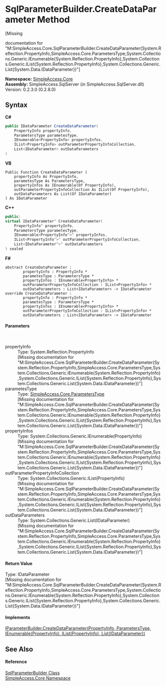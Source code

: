 # SqlParameterBuilder.CreateDataParameter Method 
 

\[Missing <summary> documentation for "M:SimpleAccess.Core.SqlParameterBuilder.CreateDataParameter(System.Reflection.PropertyInfo,SimpleAccess.Core.ParametersType,System.Collections.Generic.IEnumerable{System.Reflection.PropertyInfo},System.Collections.Generic.IList{System.Reflection.PropertyInfo},System.Collections.Generic.List{System.Data.IDataParameter})"\]

**Namespace:**&nbsp;<a href="N_SimpleAccess_Core">SimpleAccess.Core</a><br />**Assembly:**&nbsp;SimpleAccess.SqlServer (in SimpleAccess.SqlServer.dll) Version: 0.2.3.0 (0.2.8.0)

## Syntax

**C#**<br />
``` C#
public IDataParameter CreateDataParameter(
	PropertyInfo propertyInfo,
	ParametersType parametesType,
	IEnumerable<PropertyInfo> propertyInfos,
	IList<PropertyInfo> outParameterPropertyInfoCollection,
	List<IDataParameter> outDataParameters
)
```

**VB**<br />
``` VB
Public Function CreateDataParameter ( 
	propertyInfo As PropertyInfo,
	parametesType As ParametersType,
	propertyInfos As IEnumerable(Of PropertyInfo),
	outParameterPropertyInfoCollection As IList(Of PropertyInfo),
	outDataParameters As List(Of IDataParameter)
) As IDataParameter
```

**C++**<br />
``` C++
public:
virtual IDataParameter^ CreateDataParameter(
	PropertyInfo^ propertyInfo, 
	ParametersType parametesType, 
	IEnumerable<PropertyInfo^>^ propertyInfos, 
	IList<PropertyInfo^>^ outParameterPropertyInfoCollection, 
	List<IDataParameter^>^ outDataParameters
) sealed
```

**F#**<br />
``` F#
abstract CreateDataParameter : 
        propertyInfo : PropertyInfo * 
        parametesType : ParametersType * 
        propertyInfos : IEnumerable<PropertyInfo> * 
        outParameterPropertyInfoCollection : IList<PropertyInfo> * 
        outDataParameters : List<IDataParameter> -> IDataParameter 
override CreateDataParameter : 
        propertyInfo : PropertyInfo * 
        parametesType : ParametersType * 
        propertyInfos : IEnumerable<PropertyInfo> * 
        outParameterPropertyInfoCollection : IList<PropertyInfo> * 
        outDataParameters : List<IDataParameter> -> IDataParameter 
```


#### Parameters
&nbsp;<dl><dt>propertyInfo</dt><dd>Type: System.Reflection.PropertyInfo<br />\[Missing <param name="propertyInfo"/> documentation for "M:SimpleAccess.Core.SqlParameterBuilder.CreateDataParameter(System.Reflection.PropertyInfo,SimpleAccess.Core.ParametersType,System.Collections.Generic.IEnumerable{System.Reflection.PropertyInfo},System.Collections.Generic.IList{System.Reflection.PropertyInfo},System.Collections.Generic.List{System.Data.IDataParameter})"\]</dd><dt>parametesType</dt><dd>Type: <a href="T_SimpleAccess_Core_ParametersType">SimpleAccess.Core.ParametersType</a><br />\[Missing <param name="parametesType"/> documentation for "M:SimpleAccess.Core.SqlParameterBuilder.CreateDataParameter(System.Reflection.PropertyInfo,SimpleAccess.Core.ParametersType,System.Collections.Generic.IEnumerable{System.Reflection.PropertyInfo},System.Collections.Generic.IList{System.Reflection.PropertyInfo},System.Collections.Generic.List{System.Data.IDataParameter})"\]</dd><dt>propertyInfos</dt><dd>Type: System.Collections.Generic.IEnumerable(PropertyInfo)<br />\[Missing <param name="propertyInfos"/> documentation for "M:SimpleAccess.Core.SqlParameterBuilder.CreateDataParameter(System.Reflection.PropertyInfo,SimpleAccess.Core.ParametersType,System.Collections.Generic.IEnumerable{System.Reflection.PropertyInfo},System.Collections.Generic.IList{System.Reflection.PropertyInfo},System.Collections.Generic.List{System.Data.IDataParameter})"\]</dd><dt>outParameterPropertyInfoCollection</dt><dd>Type: System.Collections.Generic.IList(PropertyInfo)<br />\[Missing <param name="outParameterPropertyInfoCollection"/> documentation for "M:SimpleAccess.Core.SqlParameterBuilder.CreateDataParameter(System.Reflection.PropertyInfo,SimpleAccess.Core.ParametersType,System.Collections.Generic.IEnumerable{System.Reflection.PropertyInfo},System.Collections.Generic.IList{System.Reflection.PropertyInfo},System.Collections.Generic.List{System.Data.IDataParameter})"\]</dd><dt>outDataParameters</dt><dd>Type: System.Collections.Generic.List(IDataParameter)<br />\[Missing <param name="outDataParameters"/> documentation for "M:SimpleAccess.Core.SqlParameterBuilder.CreateDataParameter(System.Reflection.PropertyInfo,SimpleAccess.Core.ParametersType,System.Collections.Generic.IEnumerable{System.Reflection.PropertyInfo},System.Collections.Generic.IList{System.Reflection.PropertyInfo},System.Collections.Generic.List{System.Data.IDataParameter})"\]</dd></dl>

#### Return Value
Type: IDataParameter<br />\[Missing <returns> documentation for "M:SimpleAccess.Core.SqlParameterBuilder.CreateDataParameter(System.Reflection.PropertyInfo,SimpleAccess.Core.ParametersType,System.Collections.Generic.IEnumerable{System.Reflection.PropertyInfo},System.Collections.Generic.IList{System.Reflection.PropertyInfo},System.Collections.Generic.List{System.Data.IDataParameter})"\]

#### Implements
<a href="M_SimpleAccess_Core_IParameterBuilder_CreateDataParameter">IParameterBuilder.CreateDataParameter(PropertyInfo, ParametersType, IEnumerable(PropertyInfo), IList(PropertyInfo), List(IDataParameter))</a><br />

## See Also


#### Reference
<a href="T_SimpleAccess_Core_SqlParameterBuilder">SqlParameterBuilder Class</a><br /><a href="N_SimpleAccess_Core">SimpleAccess.Core Namespace</a><br />